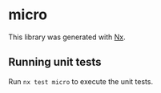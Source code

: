 # micro

This library was generated with [Nx](https://nx.dev).

## Running unit tests

Run `nx test micro` to execute the unit tests.
